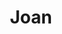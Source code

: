 ---
title: Joan
date: 
draft: false

# descripcion
description : Pulsera de plata 925 y cubic

materials: Plata 925

color: Plateado

dimensions: 18cm largo

code: 03-09-0555

type: "Pulseras"

categories: []

price: $3.710,00

price_eftvo: $3.150,00

# Images
# first image will be shown in the product page
images:
  # - image: "images/path_to_image"
  # La ubicacion de las imagenes es imagenes/Pulseras/Pulseras.Plata/03-09-0555-joan
  - image: "./images/pulseras/plata/03-09-0555.JPG"
---
